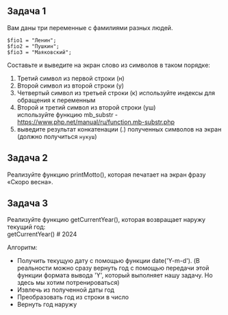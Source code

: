 ## Задача 1
Вам даны три переменные с фамилиями разных людей.  
```
$fio1 = "Ленин";
$fio2 = "Пушкин";
$fio3 = "Маяковский";
```
Составьте и выведите на экран слово из символов в таком порядке:  
1) Третий символ из первой строки  (н)
2) Второй символ из второй строки (у)
3) Четвертый символ из третьей строки (к)
используйте индексы для обращения к переменным
4) Второй и третий символ из второй строки (уш)  
используйте функцию mb_substr - https://www.php.net/manual/ru/function.mb-substr.php  
5) выведите результат конкатенации (.) полученных символов на экран  
(должно получиться `нукуш`)

## Задача 2
Реализуйте функцию printMotto(), которая печатает на экран фразу «Скоро весна».  

## Задача 3
Реализуйте функцию getCurrentYear(), которая возвращает наружу текущий год:  
getCurrentYear()  # 2024

Алгоритм:
- Получить текущую дату с помощью функции date('Y-m-d').
(В реальности можно сразу вернуть год с помощью передачи этой функции формата вывода 'Y', который выполняет нашу задачу.
Но здесь мы хотим потренироваться)  
- Извлечь из полученной даты год  
- Преобразовать год из строки в число   
- Вернуть год наружу  
